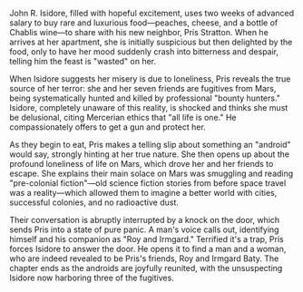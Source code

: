 John R. Isidore, filled with hopeful excitement, uses two weeks of advanced salary to buy rare and luxurious food—peaches, cheese, and a bottle of Chablis wine—to share with his new neighbor, Pris Stratton. When he arrives at her apartment, she is initially suspicious but then delighted by the food, only to have her mood suddenly crash into bitterness and despair, telling him the feast is "wasted" on her.

When Isidore suggests her misery is due to loneliness, Pris reveals the true source of her terror: she and her seven friends are fugitives from Mars, being systematically hunted and killed by professional "bounty hunters." Isidore, completely unaware of this reality, is shocked and thinks she must be delusional, citing Mercerian ethics that "all life is one." He compassionately offers to get a gun and protect her.

As they begin to eat, Pris makes a telling slip about something an "android" would say, strongly hinting at her true nature. She then opens up about the profound loneliness of life on Mars, which drove her and her friends to escape. She explains their main solace on Mars was smuggling and reading "pre-colonial fiction"—old science fiction stories from before space travel was a reality—which allowed them to imagine a better world with cities, successful colonies, and no radioactive dust.

Their conversation is abruptly interrupted by a knock on the door, which sends Pris into a state of pure panic. A man's voice calls out, identifying himself and his companion as "Roy and Irmgard." Terrified it's a trap, Pris forces Isidore to answer the door. He opens it to find a man and a woman, who are indeed revealed to be Pris's friends, Roy and Irmgard Baty. The chapter ends as the androids are joyfully reunited, with the unsuspecting Isidore now harboring three of the fugitives.